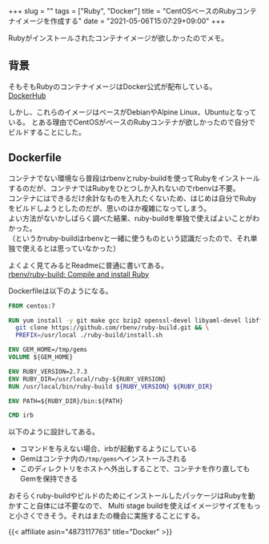 +++
slug = ""
tags = ["Ruby", "Docker"]
title = "CentOSベースのRubyコンテナイメージを作成する"
date = "2021-05-06T15:07:29+09:00"
+++

Rubyがインストールされたコンテナイメージが欲しかったのでメモ。

<!--more-->

## 背景

そもそもRubyのコンテナイメージはDocker公式が配布している。  
[DockerHub](https://hub.docker.com/_/ruby)

しかし、これらのイメージはベースがDebianやAlpine Linux、Ubuntuとなっている。
とある理由でCentOSがベースのRubyコンテナが欲しかったので自分でビルドすることにした。

## Dockerfile

コンテナでない環境なら普段はrbenvとruby-buildを使ってRubyをインストールするのだが、コンテナではRubyをひとつしか入れないのでrbenvは不要。  
コンテナにはできるだけ余計なものを入れたくないため、はじめは自分でRubyをビルドしようとしたのだが、思いのほか複雑になってしまう。  
よい方法がないかしばらく調べた結果、ruby-buildを単独で使えばよいことがわかった。  
（というかruby-buildはrbenvと一緒に使うものという認識だったので、それ単独で使えるとは思っていなかった）

よくよく見てみるとReadmeに普通に書いてある。  
[rbenv/ruby-build: Compile and install Ruby](https://github.com/rbenv/ruby-build)

Dockerfileは以下のようになる。

``` dockerfile
FROM centos:7

RUN yum install -y git make gcc bzip2 openssl-devel libyaml-devel libffi-devel readline-devel zlib-devel gdbm-devel ncurses-devel && \
  git clone https://github.com/rbenv/ruby-build.git && \
  PREFIX=/usr/local ./ruby-build/install.sh

ENV GEM_HOME=/tmp/gems
VOLUME ${GEM_HOME}

ENV RUBY_VERSION=2.7.3
ENV RUBY_DIR=/usr/local/ruby-${RUBY_VERSION}
RUN /usr/local/bin/ruby-build ${RUBY_VERSION} ${RUBY_DIR}

ENV PATH=${RUBY_DIR}/bin:${PATH}

CMD irb
```

以下のように設計してある。

* コマンドを与えない場合、irbが起動するようにしている
* Gemはコンテナ内の`/tmp/gems`へインストールされる
* このディレクトリをホストへ外出しすることで、コンテナを作り直してもGemを保持できる

おそらくruby-buildやビルドのためにインストールしたパッケージはRubyを動かすこと自体には不要なので、
Multi stage buildを使えばイメージサイズをもっと小さくできそう。それはまたの機会に実施することにする。

{{< affiliate asin="4873117763" title="Docker" >}}
